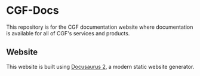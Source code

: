 
# CGF-Docs

This repository is for the CGF documentation website where documentation is available for all of CGF's services and products.

## Website

This website is built using [Docusaurus 2](https://v2.docusaurus.io/), a modern static website generator.
